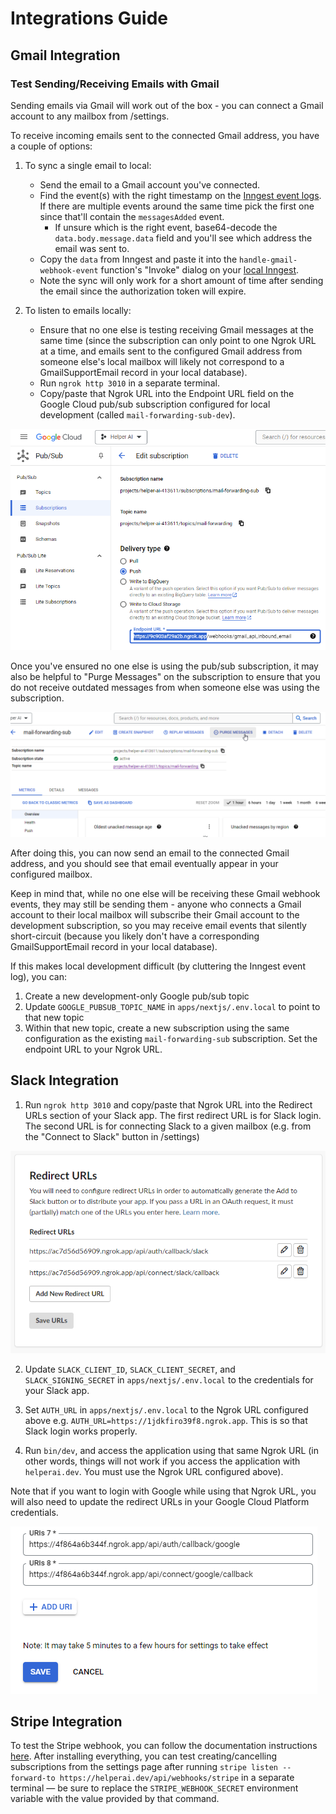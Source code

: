# Integrations Guide

## Gmail Integration

### Test Sending/Receiving Emails with Gmail

Sending emails via Gmail will work out of the box - you can connect a Gmail account to any mailbox from /settings.

To receive incoming emails sent to the connected Gmail address, you have a couple of options:

1. To sync a single email to local:

   - Send the email to a Gmail account you've connected.
   - Find the event(s) with the right timestamp on the [Inngest event logs](https://app.inngest.com/env/production/events/gmail%2Fwebhook.received%2Fdev/logs). If there are multiple events around the same time pick the first one since that'll contain the `messagesAdded` event.
     - If unsure which is the right event, base64-decode the `data.body.message.data` field and you'll see which address the email was sent to.
   - Copy the `data` from Inngest and paste it into the `handle-gmail-webhook-event` function's "Invoke" dialog on your [local Inngest](http://localhost:8288/functions).
   - Note the sync will only work for a short amount of time after sending the email since the authorization token will expire.

2. To listen to emails locally:
   - Ensure that no one else is testing receiving Gmail messages at the same time (since the subscription can only point to one Ngrok URL at a time, and emails sent to the configured Gmail address from someone else's local mailbox will likely not correspond to a GmailSupportEmail record in your local database).
   - Run `ngrok http 3010` in a separate terminal.
   - Copy/paste that Ngrok URL into the Endpoint URL field on the Google Cloud pub/sub subscription configured for local development (called `mail-forwarding-sub-dev`).

![Google Cloud pub/sub configuration](images/google_cloud_pubsub_configuration.png)

Once you've ensured no one else is using the pub/sub subscription, it may also be helpful to "Purge Messages" on the subscription to ensure that you do not receive outdated messages from when someone else was using the subscription.

![Google Cloud pub/sub purge messages](images/google_cloud_pubsub_purge_messages.png)

After doing this, you can now send an email to the connected Gmail address, and you should see that email eventually appear in your configured mailbox.

Keep in mind that, while no one else will be receiving these Gmail webhook events, they may still be sending them - anyone who connects a Gmail account to their local mailbox will subscribe their Gmail account to the development subscription, so you may receive email events that silently short-circuit (because you likely don't have a corresponding GmailSupportEmail record in your local database).

If this makes local development difficult (by cluttering the Inngest event log), you can:

1. Create a new development-only Google pub/sub topic
2. Update `GOOGLE_PUBSUB_TOPIC_NAME` in `apps/nextjs/.env.local` to point to that new topic
3. Within that new topic, create a new subscription using the same configuration as the existing `mail-forwarding-sub` subscription. Set the endpoint URL to your Ngrok URL.

## Slack Integration

1. Run `ngrok http 3010` and copy/paste that Ngrok URL into the Redirect URLs section of your Slack app. The first redirect URL is for Slack login. The second URL is for connecting Slack to a given mailbox (e.g. from the "Connect to Slack" button in /settings)

![Slack app redirect URLs](images/slack_app_redirect_urls.png)

2. Update `SLACK_CLIENT_ID`, `SLACK_CLIENT_SECRET`, and `SLACK_SIGNING_SECRET` in `apps/nextjs/.env.local` to the credentials for your Slack app.

3. Set `AUTH_URL` in `apps/nextjs/.env.local` to the Ngrok URL configured above e.g. `AUTH_URL=https://1jdkfiro39f8.ngrok.app`. This is so that Slack login works properly.

4. Run `bin/dev`, and access the application using that same Ngrok URL (in other words, things will not work if you access the application with `helperai.dev`. You must use the Ngrok URL configured above).

Note that if you want to login with Google while using that Ngrok URL, you will also need to update the redirect URLs in your Google Cloud Platform credentials.

![GCP credentials redirect URLs for login and connecting Gmail](images/google_connect_ngrok.png)

## Stripe Integration

To test the Stripe webhook, you can follow the documentation instructions [here](https://docs.stripe.com/payments/handling-payment-events). After installing everything, you can test creating/cancelling subscriptions from the settings page after running `stripe listen --forward-to https://helperai.dev/api/webhooks/stripe` in a separate terminal — be sure to replace the `STRIPE_WEBHOOK_SECRET` environment variable with the value provided by that command.
